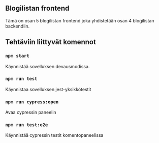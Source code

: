 ## Blogilistan frontend 

Tämä on osan 5 blogilistan frontend joka yhdistetään osan 4 blogilistan backendiin.

## Tehtäviin liittyvät komennot

### `npm start`

Käynnistää sovelluksen devausmodissa.

### `npm run test`

Käynnistaa sovelluksen jest-yksikkötestit

### `npm run cypress:open`

Avaa cypressin paneelin

### `npm run test:e2e`

Käynnistää cypressin testit komentopaneelissa
